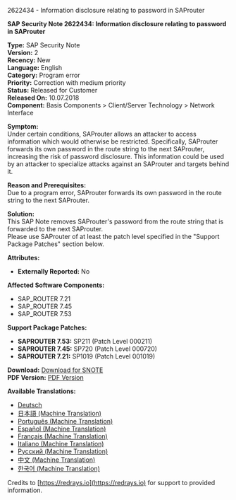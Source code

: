 2622434 - Information disclosure relating to password in SAProuter

**SAP Security Note 2622434: Information disclosure relating to password in SAProuter**

**Type:** SAP Security Note  
**Version:** 2  
**Recency:** New  
**Language:** English  
**Category:** Program error  
**Priority:** Correction with medium priority  
**Status:** Released for Customer  
**Released On:** 10.07.2018  
**Component:** Basis Components > Client/Server Technology > Network Interface  

**Symptom:**  
Under certain conditions, SAProuter allows an attacker to access information which would otherwise be restricted. Specifically, SAProuter forwards its own password in the route string to the next SAProuter, increasing the risk of password disclosure. This information could be used by an attacker to specialize attacks against an SAProuter and targets behind it.

**Reason and Prerequisites:**  
Due to a program error, SAProuter forwards its own password in the route string to the next SAProuter.

**Solution:**  
This SAP Note removes SAProuter's password from the route string that is forwarded to the next SAProuter.  
Please use SAProuter of at least the patch level specified in the "Support Package Patches" section below.

**Attributes:**  
- **Externally Reported:** No

**Affected Software Components:**
- SAP_ROUTER 7.21
- SAP_ROUTER 7.45
- SAP_ROUTER 7.53

**Support Package Patches:**
- **SAPROUTER 7.53:** SP211 (Patch Level 000211)
- **SAPROUTER 7.45:** SP720 (Patch Level 000720)
- **SAPROUTER 7.21:** SP1019 (Patch Level 001019)

**Download:** [Download for SNOTE](https://notesdownloads.sap.com/note/0040000001336442018)  
**PDF Version:** [PDF Version](https://userapps.support.sap.com/sap/support/sfm/notes/print/0002622434?language=en-US&token=3534C856751BF6ACB6FD65A49DD7507A)

**Available Translations:**
- [Deutsch](https://me.sap.com/notes/0002622434/D)
- [日本語 (Machine Translation)](https://me.sap.com/notes/0002622434/J)
- [Português (Machine Translation)](https://me.sap.com/notes/0002622434/P)
- [Español (Machine Translation)](https://me.sap.com/notes/0002622434/S)
- [Français (Machine Translation)](https://me.sap.com/notes/0002622434/F)
- [Italiano (Machine Translation)](https://me.sap.com/notes/0002622434/I)
- [Русский (Machine Translation)](https://me.sap.com/notes/0002622434/R)
- [中文 (Machine Translation)](https://me.sap.com/notes/0002622434/1)
- [한국어 (Machine Translation)](https://me.sap.com/notes/0002622434/3)

Credits to [https://redrays.io](https://redrays.io) for support to provided information.